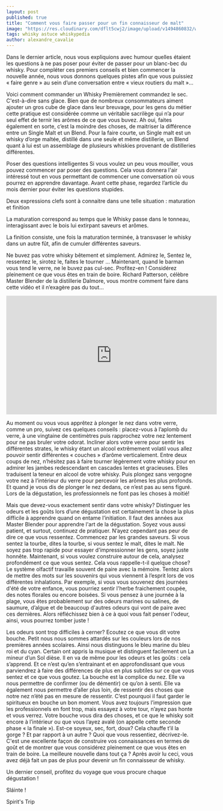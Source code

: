 ```yaml
---
layout: post
published: true
title: "Comment vous faire passer pour un fin connaisseur de malt"
image: "https://res.cloudinary.com/dflt5cwj2/image/upload/v1494860832/whisky-home-bg_dcadim.jpg"
tags: whisky astuce whiskypedia
author: alexandre_cavalie
---
```

Dans le dernier article, nous vous expliquions avec humour quelles étaient les questions à ne pas poser pour éviter de passer pour un blanc-bec du whisky. Pour compléter ces premiers conseils et bien commencer la nouvelle année, nous vous donnons quelques pistes afin que vous puissiez « faire genre » au sein d’une conversation entre « vieux routiers du malt »…

Voici comment commander un Whisky
Premièrement commandez le sec. C'est-à-dire sans glace. Bien que de nombreux consommateurs aiment ajouter un gros cube de glace dans leur breuvage, pour les gens du métier cette pratique est considérée comme un véritable sacrilège qui n’a pour seul effet de ternir les arômes de ce que vous buvez.
Ah oui, faites également en sorte, c’est la moindre des choses, de maitriser la différence entre un Single Malt et un Blend. Pour la faire courte, un Single malt est un whisky d’orge maltée, distillé dans une seule et même distillerie, un Blend quant à lui est un assemblage de plusieurs whiskies provenant de distilleries différentes.

Poser des questions intelligentes
Si vous voulez un peu vous mouiller, vous pouvez commencer par poser des questions. Cela vous donnera l'air intéressé tout en vous permettant de commencer une conversation où vous pourrez en apprendre davantage.
Avant cette phase, regardez l’article du mois dernier pour éviter les questions stupides.

Deux expressions clefs sont à connaitre dans une telle situation : maturation et finition

La maturation correspond au temps que le Whisky passe dans le tonneau, interagissant avec le bois lui extirpant saveurs et arômes.

La finition consiste, une fois la maturation terminée, à transvaser le whisky dans un autre fût, afin de cumuler différentes saveurs.

Ne buvez pas votre whisky bêtement et simplement. Admirez le, Sentez le, ressentez le, sirotez le, faites le tourner ...
Maintenant, quand le barman vous tend le verre, ne le buvez pas cul-sec. Profitez-en ! Considérez pleinement ce que vous êtes en train de boire.
Richard Patterson, célèbre Master Blender de la distillerie Dalmore, vous montre comment faire dans cette vidéo et il n’exagère pas du tout…

<iframe class= "text-center" width="560" height="315" src="https://www.youtube.com/embed/YVG1U-faqHY" frameborder="0" allowfullscreen></iframe>

Au moment ou vous vous apprêtez à plonger le nez dans votre verre, comme un pro, suivez ces quelques conseils :
placez-vous à l’aplomb du verre, à une vingtaine de centimètres puis rapprochez votre nez lentement pour ne pas bruler votre odorat. Incliner alors votre verre pour sentir les différentes strates, le whisky étant un alcool extrêmement volatil vous allez pouvoir sentir différentes « couches » d’arôme verticalement.
Entre deux coups de nez, n’hésitez pas à faire tourner légèrement votre whisky pour en admirer les jambes redescendant en cascades lentes et gracieuses. Elles traduisent la teneur en alcool de votre whisky.
Puis plongez sans vergogne votre nez à l’intérieur du verre pour percevoir les arômes les plus profonds. Et quand je vous dis de plonger le nez dedans, ce n’est pas au sens figuré. Lors de la dégustation, les professionnels ne font pas les choses à moitié!

Mais que devez-vous exactement sentir dans votre whisky?
Distinguer les odeurs et les goûts lors d’une dégustation est certainement la chose la plus difficile à apprendre quand on entame l’initiation. Il faut des années aux Master Blender pour apprendre l'art de la dégustation. Soyez vous aussi patient, et surtout, continuez de pratiquer.
N’ayez cependant pas peur de dire ce que vous ressentez. Commencez par les grandes saveurs. Si vous sentez la tourbe, dites la tourbe, si vous sentez le malt, dites le malt. Ne soyez pas trop rapide pour essayer d'impressionner les gens, soyez juste honnête.
Maintenant, si vous voulez construire autour de cela, analysez profondément ce que vous sentez.
Cela vous rappelle-t-il quelque chose?
Le système olfactif travaille souvent de paire avec la mémoire. Tentez alors de mettre des mots sur les souvenirs qui vous viennent à l’esprit lors de vos différentes inhalations.
Par exemple, si vous vous souvenez des journées d'été de votre enfance, vous pourriez sentir l'herbe fraichement coupée, des notes florales ou encore boisées.
Si vous pensez à une journée à la plage, vous êtes probablement sur des odeurs marines ou salines, de saumure, d’algue et de beaucoup d'autres odeurs qui vont de paire avec ces dernières.
Alors réfléchissez bien à ce à quoi vous fait penser l'odeur, ainsi, vous pourrez tomber juste !

Les odeurs sont trop difficiles à cerner? Ecoutez ce que vous dit votre bouche.
Petit nous nous sommes attardés sur les couleurs lors de nos premières années scolaires. Ainsi nous distinguons le bleu marine du bleu roi et du cyan. Certain ont appris la musique et distinguent facilement un La mineur d’un Sol dièse. Il en va de même pour les odeurs et les goûts : cela s’apprend.  Et ce n’est qu’en s’entrainant et en approfondissant que vous parviendrez à faire des différences de plus en plus subtiles sur ce que vous sentez et ce que vous goutez.
La bouche est la complice du nez. Elle va nous permettre de confirmer (ou de démentir) ce qu’on à senti. Elle va également nous permettre d’aller plus loin, de ressentir des choses que notre nez n’été pas en mesure de ressentir. C’est pourquoi il faut garder le spiritueux en bouche un bon moment. Vous avez toujours l’impression que les professionnels en font trop, mais essayez à votre tour, n’ayez pas honte et vous verrez.
Votre bouche vous dira des choses, et ce que le whisky soit encore à l’intérieur ou que vous l’ayez avalé (on appelle cette seconde phase « la finale »).
Est-ce soyeux, sec, fort, doux? Cela chauffe t’il la gorge ? Et par rapport à un autre ?
Quoi que vous ressentiez, décrivez-le. C'est une excellente façon de construire vos connaissances en termes de goût et de montrer que vous considérez pleinement ce que vous êtes en train de boire.
La meilleure nouvelle dans tout ça ? Après avoir lu ceci, vous avez déjà fait un pas de plus pour devenir un fin connaisseur de whisky.

Un dernier conseil, profitez du voyage que vous procure chaque dégustation !


Sláinte !

Spirit's Trip
